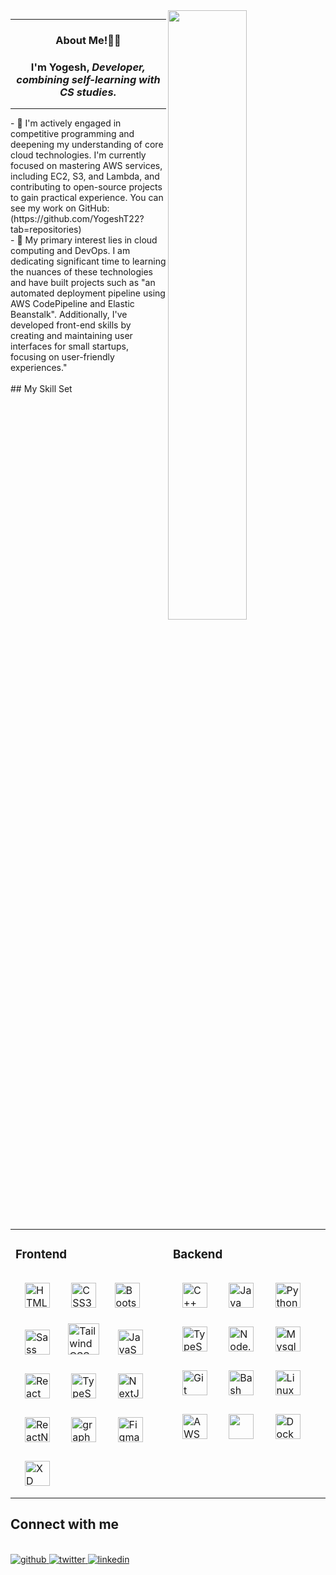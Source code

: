 <img src="https://media2.giphy.com/media/v1.Y2lkPTc5MGI3NjExbHcwbWh0YjNyMGZja3NmZXBsZjhkbjFrMTh1aTRhZmxqYXUzanV6dyZlcD12MV9pbnRlcm5hbF9naWZfYnlfaWQmY3Q9cw/IUNycHoVqvLDowiiam/giphy.gif" align="right" style="width: 50%" />  
  
----
### <div align="center"><b>About Me!👨‍🚀</b> </div> 

### <div align="center"> I'm Yogesh, <em> Developer, combining self-learning with CS studies. </em>
----
</div>  
- 🔭 I'm actively engaged in competitive programming and deepening my understanding of core cloud technologies. I'm currently focused on mastering AWS services, including EC2, S3, and Lambda, and contributing to open-source projects to gain practical experience. You can see my work on GitHub: <br> (https://github.com/YogeshT22?tab=repositories) <br/>
- 💼 My primary interest lies in cloud computing and DevOps. I am dedicating significant time to learning the nuances of these technologies and have built projects such as "an automated deployment pipeline using AWS CodePipeline and  Elastic Beanstalk". Additionally, I've developed front-end skills by creating and maintaining user interfaces for small startups, focusing on user-friendly experiences."
<br> </br>
## My Skill Set  
<table><tr><td valign="top" width="33%">

### Frontend  
<div align="left">
<a href="https://en.wikipedia.org/wiki/HTML5" target="_blank"><img style="margin: 15px" src="https://profilinator.rishav.dev/skills-assets/html5-original-wordmark.svg" alt="HTML5" height="40" /></a>
<a href="https://www.w3schools.com/css/" target="_blank"><img style="margin: 15px" src="https://profilinator.rishav.dev/skills-assets/css3-original-wordmark.svg" alt="CSS3" height="40" /></a>
<a href="https://getbootstrap.com/docs/3.4/javascript/" target="_blank"><img style="margin: 10px" src="https://profilinator.rishav.dev/skills-assets/bootstrap-plain.svg" alt="Bootstrap" height="40" /></a>
 <a href="https://sass-lang.com/" target="_blank"><img style="margin: 15px" src="https://profilinator.rishav.dev/skills-assets/sass-original.svg" alt="Sass" height="40" /></a>
<a href="https://www.tailwindcss.com/" target="_blank"><img style="margin: 10px" src="https://profilinator.rishav.dev/skills-assets/tailwindcss.svg" alt="Tailwind CSS" height="50" /></a>
<a href="https://www.javascript.com/" target="_blank"><img style="margin: 15px" src="https://profilinator.rishav.dev/skills-assets/javascript-original.svg" alt="JavaScript" height="40" /></a>
<a href="https://reactjs.org/" target="_blank"><img style="margin: 15px" src="https://profilinator.rishav.dev/skills-assets/react-original-wordmark.svg" alt="React" height="40" /></a>
<a href="https://www.typescriptlang.org/" target="_blank"><img style="margin: 15px" src="https://upload.wikimedia.org/wikipedia/commons/thumb/4/4c/Typescript_logo_2020.svg/2048px-Typescript_logo_2020.svg.png" alt="TypeScript" height="40" /></a> 
<a href="https://nextjs.org/" target="_blank"><img style="margin: 15px" src="https://profilinator.rishav.dev/skills-assets/nextjs.png" alt="NextJS" height="40" /></a>
<a href="https://reactnative.dev/" target="_blank"><img style="margin: 15px" src="https://www.datocms-assets.com/45470/1631026680-logo-react-native.png" alt="ReactNative" height="40" /></a>
<a href="https://graphql.org/" target="_blank"><img style="margin: 15px" src="https://upload.wikimedia.org/wikipedia/commons/thumb/1/17/GraphQL_Logo.svg/1200px-GraphQL_Logo.svg.png" alt="graphql" height="40" /></a>
<a href="https://www.figma.com/" target="_blank"><img style="margin: 15px" src="https://profilinator.rishav.dev/skills-assets/figma-icon.svg" alt="Figma" height="40" /></a>
<a href="https://helpx.adobe.com/support/xd.html" target="_blank"><img style="margin: 15px" src="https://cdn-icons-png.flaticon.com/512/5968/5968604.png" alt="XD" height="40" /></a>
</div>
 
</td><td valign="top" width="33%">

### Backend  
<div align="left">  
<a href="https://www.cplusplus.com/" target="_blank"><img style="margin: 15px" src="https://profilinator.rishav.dev/skills-assets/cplusplus-original.svg" alt="C++" height="40" /></a>
<a href="https://www.java.com/" target="_blank"><img style="margin: 15px" src="https://profilinator.rishav.dev/skills-assets/java-original-wordmark.svg" alt="Java" height="40" /></a>
<a href="https://www.python.org/" target="_blank"><img style="margin: 15px" src="https://profilinator.rishav.dev/skills-assets/python-original.svg" alt="Python" height="40" /></a>
<a href="https://www.typescriptlang.org/" target="_blank"><img style="margin: 15px" src="https://profilinator.rishav.dev/skills-assets/typescript-original.svg" alt="TypeScript" height="40" /></a>  
<a href="https://nodejs.org/" target="_blank"><img style="margin: 15px" src="https://static-00.iconduck.com/assets.00/node-js-icon-1817x2048-g8tzf91e.png" alt="Node.js" height="40" /></a>  
<a href="https://www.mysql.com/" target="_blank"><img style="margin: 15px" src="https://upload.wikimedia.org/wikipedia/commons/thumb/b/b2/Database-mysql.svg/1448px-Database-mysql.svg.png" alt="Mysql" height="40" /></a>
<a href="https://github.com/" target="_blank"><img style="margin: 15px" src="https://profilinator.rishav.dev/skills-assets/git-scm-icon.svg" alt="Git" height="40" /></a>
<a href="https://www.gnu.org/software/bash/" target="_blank"><img style="margin: 15px" src="https://bashlogo.com/img/symbol/png/monochrome_light.png" alt="Bash" height="40" /></a>  
<a href="https://www.linux.org/" target="_blank"><img style="margin: 15px" src="https://profilinator.rishav.dev/skills-assets/linux-original.svg" alt="Linux" height="40" /></a>
  <a href="https://aws.amazon.com/" target="_blank"><img style="margin: 15px" src="https://upload.wikimedia.org/wikipedia/commons/thumb/9/93/Amazon_Web_Services_Logo.svg/800px-Amazon_Web_Services_Logo.svg.png" alt="AWS" height="40" /></a>
  <a href="https://www.jenkins.io/" target="_blank"><img style="margin: 15px" src="https://encrypted-tbn0.gstatic.com/images?q=tbn:ANd9GcQt-3yO4QhP98fKmNe165I4Vp-cgw_CFYDOyw&s" height="40" /></a>
  <a href="https://www.docker.com/" target="_blank"><img style="margin: 15px" src="https://www.docker.com/wp-content/uploads/2022/03/vertical-logo-monochromatic.png" alt="Docker" height="40" /></a>
</div>
</td></tr></table>  

## Connect with me  
</br>
<a href="https://github.com/YogeshT22" target="_blank">
<img src=https://img.shields.io/badge/github-%2324292e.svg?&style=for-the-badge&logo=github&logoColor=white alt=github style="margin-bottom: 5px;" />
</a>
<a href="https://twitter.com/Ystoff01" target="_blank">
<img src=https://img.shields.io/badge/twitter-%2300acee.svg?&style=for-the-badge&logo=twitter&logoColor=white alt=twitter style="margin-bottom: 5px;" />
</a>
<a href="https://linkedin.com/in/yogesht22" target="_blank">
<img src=https://img.shields.io/badge/linkedin-%231E77B5.svg?&style=for-the-badge&logo=linkedin&logoColor=white alt=linkedin style="margin-bottom: 5px;" />
</a>
<br></br>
<!-- <a href="https://yogesht22.github.io/" target="_blank"; style="color: white; text-decoration: none; margin: 25px;">
  <img src="https://static.vecteezy.com/system/resources/thumbnails/022/763/701/small/portfolio-icon-vector.jpg" height="80">
  <br>
</a> -->

